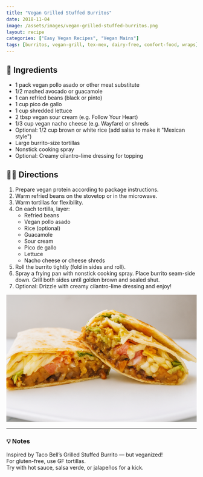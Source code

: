 ```yaml
---
title: "Vegan Grilled Stuffed Burritos"
date: 2018-11-04
image: /assets/images/vegan-grilled-stuffed-burritos.png
layout: recipe
categories: ["Easy Vegan Recipes", "Vegan Mains"]
tags: [burritos, vegan-grill, tex-mex, dairy-free, comfort-food, wraps]
---
```


## 🧾 Ingredients

- 1 pack vegan pollo asado or other meat substitute  
- 1/2 mashed avocado or guacamole  
- 1 can refried beans (black or pinto)  
- 1 cup pico de gallo  
- 1 cup shredded lettuce  
- 2 tbsp vegan sour cream (e.g. Follow Your Heart)  
- 1/3 cup vegan nacho cheese (e.g. Wayfare) or shreds  
- Optional: 1/2 cup brown or white rice (add salsa to make it "Mexican style")  
- Large burrito-size tortillas  
- Nonstick cooking spray  
- Optional: Creamy cilantro-lime dressing for topping  

## 👩‍🍳 Directions

1. Prepare vegan protein according to package instructions.  
2. Warm refried beans on the stovetop or in the microwave.  
3. Warm tortillas for flexibility.  
4. On each tortilla, layer:  
   - Refried beans  
   - Vegan pollo asado  
   - Rice (optional)  
   - Guacamole  
   - Sour cream  
   - Pico de gallo  
   - Lettuce  
   - Nacho cheese or cheese shreds  
5. Roll the burrito tightly (fold in sides and roll).  
6. Spray a frying pan with nonstick cooking spray. Place burrito seam-side down. Grill both sides until golden brown and sealed shut.  
7. Optional: Drizzle with creamy cilantro-lime dressing and enjoy!

![Vegan Grilled Stuffed Burritos](/assets/images/vegan-grilled-stuffed-burritos.png)

---

### 💡 Notes

Inspired by Taco Bell’s Grilled Stuffed Burrito — but veganized!  
For gluten-free, use GF tortillas.  
Try with hot sauce, salsa verde, or jalapeños for a kick.
